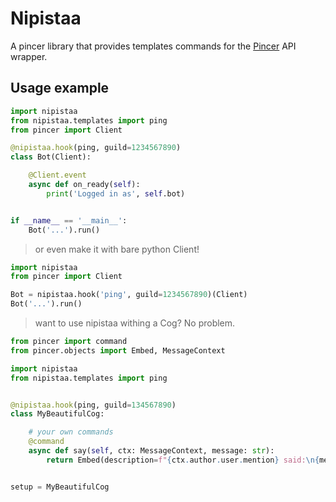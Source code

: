 # Nipistaa

A pincer library that provides templates commands for the [Pincer](https://github.com/pincer-org/pincer) API wrapper.

## Usage example

```py
import nipistaa
from nipistaa.templates import ping
from pincer import Client

@nipistaa.hook(ping, guild=1234567890)
class Bot(Client):

    @Client.event
    async def on_ready(self):
        print('Logged in as', self.bot)


if __name__ == '__main__':
    Bot('...').run()
```

> or even make it with bare python Client!
```py
import nipistaa
from pincer import Client

Bot = nipistaa.hook('ping', guild=1234567890)(Client)
Bot('...').run()
```

> want to use nipistaa withing a Cog? No problem.

```py
from pincer import command
from pincer.objects import Embed, MessageContext

import nipistaa
from nipistaa.templates import ping


@nipistaa.hook(ping, guild=134567890)
class MyBeautifulCog:

    # your own commands
    @command
    async def say(self, ctx: MessageContext, message: str):
        return Embed(description=f"{ctx.author.user.mention} said:\n{message}")


setup = MyBeautifulCog
```
